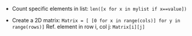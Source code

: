 * Count specific elements in list: `len([x for x in mylist if x==value])`

* Create a 2D matrix: `Matrix = [ [0 for x in range(cols)] for y in range(rows)]`
  Ref. element in row i, col j: `Matrix[i][j]`
